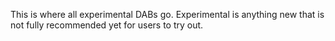 This is where all experimental DABs go. Experimental is anything new that is not fully recommended yet for users to try out.
